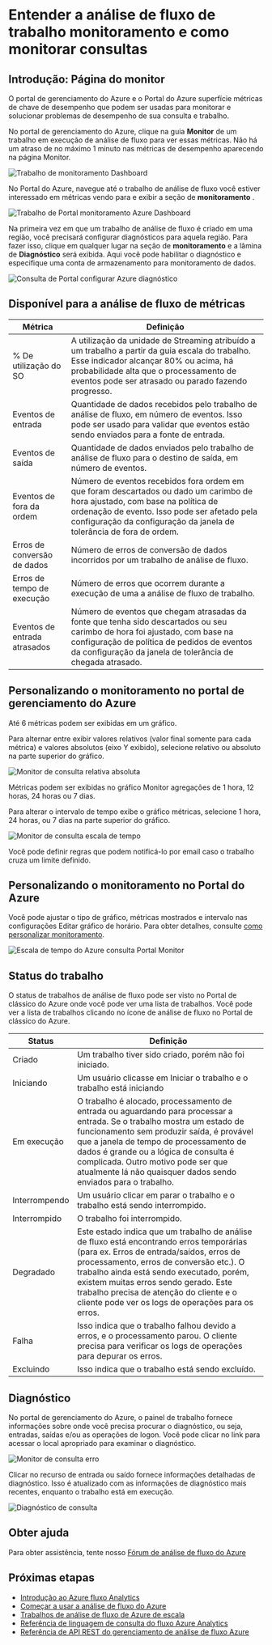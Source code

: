 <properties 
    pageTitle="Trabalho de análise de fluxo de Noções básicas sobre monitoramento | Microsoft Azure" 
    description="Noções básicas sobre o monitoramento do trabalho de análise de fluxo" 
    keywords="monitor de consulta"
    services="stream-analytics" 
    documentationCenter="" 
    authors="jeffstokes72" 
    manager="jhubbard" 
    editor="cgronlun"/>

<tags 
    ms.service="stream-analytics" 
    ms.devlang="na" 
    ms.topic="article" 
    ms.tgt_pltfrm="na" 
    ms.workload="data-services" 
    ms.date="09/26/2016" 
    ms.author="jeffstok"/>

# <a name="understand-stream-analytics-job-monitoring-and-how-to-monitor-queries"></a>Entender a análise de fluxo de trabalho monitoramento e como monitorar consultas

## <a name="introduction-the-monitor-page"></a>Introdução: Página do monitor

O portal de gerenciamento do Azure e o Portal do Azure superfície métricas de chave de desempenho que podem ser usadas para monitorar e solucionar problemas de desempenho de sua consulta e trabalho. 

No portal de gerenciamento do Azure, clique na guia **Monitor** de um trabalho em execução de análise de fluxo para ver essas métricas. Não há um atraso de no máximo 1 minuto nas métricas de desempenho aparecendo na página Monitor.  

  ![Trabalho de monitoramento Dashboard](./media/stream-analytics-monitoring/01-stream-analytics-monitoring.png)  

No Portal do Azure, navegue até o trabalho de análise de fluxo você estiver interessado em métricas vendo para e exibir a seção de **monitoramento** .  

  ![Trabalho de Portal monitoramento Azure Dashboard](./media/stream-analytics-monitoring/06-stream-analytics-monitoring.png)  

Na primeira vez em que um trabalho de análise de fluxo é criado em uma região, você precisará configurar diagnósticos para aquela região. Para fazer isso, clique em qualquer lugar na seção de **monitoramento** e a lâmina de **Diagnóstico** será exibida. Aqui você pode habilitar o diagnóstico e especifique uma conta de armazenamento para monitoramento de dados.  

  ![Consulta de Portal configurar Azure diagnóstico](./media/stream-analytics-monitoring/07-stream-analytics-monitoring.png)  

## <a name="metrics-available-for-stream-analytics"></a>Disponível para a análise de fluxo de métricas


| Métrica | Definição |
|--------|-------------|
| % De utilização do SO | A utilização da unidade de Streaming atribuído a um trabalho a partir da guia escala do trabalho. Esse indicador alcançar 80% ou acima, há probabilidade alta que o processamento de eventos pode ser atrasado ou parado fazendo progresso. |
| Eventos de entrada | Quantidade de dados recebidos pelo trabalho de análise de fluxo, em número de eventos. Isso pode ser usado para validar que eventos estão sendo enviados para a fonte de entrada. |
| Eventos de saída | Quantidade de dados enviados pelo trabalho de análise de fluxo para o destino de saída, em número de eventos. |
| Eventos de fora da ordem | Número de eventos recebidos fora ordem em que foram descartados ou dado um carimbo de hora ajustado, com base na política de ordenação de evento. Isso pode ser afetado pela configuração da configuração da janela de tolerância de fora de ordem. |
| Erros de conversão de dados | Número de erros de conversão de dados incorridos por um trabalho de análise de fluxo. |
| Erros de tempo de execução | Número de erros que ocorrem durante a execução de uma a análise de fluxo de trabalho. |
| Eventos de entrada atrasados | Número de eventos que chegam atrasadas da fonte que tenha sido descartados ou seu carimbo de hora foi ajustado, com base na configuração de política de pedidos de eventos da configuração da janela de tolerância de chegada atrasado. |

## <a name="customizing-monitoring-in-the-azure-management-portal"></a>Personalizando o monitoramento no portal de gerenciamento do Azure ##

Até 6 métricas podem ser exibidas em um gráfico.

Para alternar entre exibir valores relativos (valor final somente para cada métrica) e valores absolutos (eixo Y exibido), selecione relativo ou absoluto na parte superior do gráfico.

  ![Monitor de consulta relativa absoluta](./media/stream-analytics-monitoring/02-stream-analytics-monitoring.png)  

Métricas podem ser exibidas no gráfico Monitor agregações de 1 hora, 12 horas, 24 horas ou 7 dias.

Para alterar o intervalo de tempo exibe o gráfico métricas, selecione 1 hora, 24 horas, ou 7 dias na parte superior do gráfico.

  ![Monitor de consulta escala de tempo](./media/stream-analytics-monitoring/03-stream-analytics-monitoring.png)  

Você pode definir regras que podem notificá-lo por email caso o trabalho cruza um limite definido. 

## <a name="customizing-monitoring-in-the-azure-portal"></a>Personalizando o monitoramento no Portal do Azure ##

Você pode ajustar o tipo de gráfico, métricas mostrados e intervalo nas configurações Editar gráfico de horário. Para obter detalhes, consulte [como personalizar monitoramento](../monitoring-and-diagnostics/insights-how-to-customize-monitoring.md).

  ![Escala de tempo do Azure consulta Portal Monitor](./media/stream-analytics-monitoring/08-stream-analytics-monitoring.png)  

## <a name="job-status"></a>Status do trabalho

O status de trabalhos de análise de fluxo pode ser visto no Portal de clássico do Azure onde você pode ver uma lista de trabalhos. Você pode ver a lista de trabalhos clicando no ícone de análise de fluxo no Portal de clássico do Azure.

| Status | Definição |
|--------|------------|
| Criado | Um trabalho tiver sido criado, porém não foi iniciado. |
| Iniciando | Um usuário clicasse em Iniciar o trabalho e o trabalho está iniciando |
| Em execução | O trabalho é alocado, processamento de entrada ou aguardando para processar a entrada. Se o trabalho mostra um estado de funcionamento sem produzir saída, é provável que a janela de tempo de processamento de dados é grande ou a lógica de consulta é complicada. Outro motivo pode ser que atualmente lá não quaisquer dados sendo enviados para o trabalho. |
| Interrompendo | Um usuário clicar em parar o trabalho e o trabalho está sendo interrompido. |
| Interrompido | O trabalho foi interrompido. |
| Degradado | Este estado indica que um trabalho de análise de fluxo está encontrando erros temporárias (para ex. Erros de entrada/saídos, erros de processamento, erros de conversão etc.). O trabalho ainda está sendo executado, porém, existem muitas erros sendo gerado. Este trabalho precisa de atenção do cliente e o cliente pode ver os logs de operações para os erros. |
| Falha | Isso indica que o trabalho falhou devido a erros, e o processamento parou. O cliente precisa para verificar os logs de operações para depurar os erros. |
| Excluindo | Isso indica que o trabalho está sendo excluído. |

## <a name="diagnosis"></a>Diagnóstico

No portal de gerenciamento do Azure, o painel de trabalho fornece informações sobre onde você precisa procurar o diagnóstico, ou seja, entradas, saídas e/ou as operações de logon. Você pode clicar no link para acessar o local apropriado para examinar o diagnóstico.

  ![Monitor de consulta erro](./media/stream-analytics-monitoring/04-stream-analytics-monitoring.png)  

Clicar no recurso de entrada ou saído fornece informações detalhadas de diagnóstico. Isso é atualizado com as informações de diagnóstico mais recentes, enquanto o trabalho está em execução.

  ![Diagnóstico de consulta](./media/stream-analytics-monitoring/05-stream-analytics-monitoring.png)  

## <a name="get-help"></a>Obter ajuda
Para obter assistência, tente nosso [Fórum de análise de fluxo do Azure](https://social.msdn.microsoft.com/Forums/en-US/home?forum=AzureStreamAnalytics)

## <a name="next-steps"></a>Próximas etapas

- [Introdução ao Azure fluxo Analytics](stream-analytics-introduction.md)
- [Começar a usar a análise de fluxo do Azure](stream-analytics-get-started.md)
- [Trabalhos de análise de fluxo de Azure de escala](stream-analytics-scale-jobs.md)
- [Referência de linguagem de consulta do fluxo Azure Analytics](https://msdn.microsoft.com/library/azure/dn834998.aspx)
- [Referência de API REST do gerenciamento de análise de fluxo Azure](https://msdn.microsoft.com/library/azure/dn835031.aspx)
